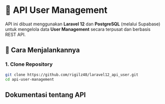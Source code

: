 # 🧩 API User Management

API ini dibuat menggunakan **Laravel 12** dan **PostgreSQL** (melalui Supabase) untuk mengelola data **User Management** secara terpusat dan berbasis REST API.

## 🚀 Cara Menjalankannya

### 1. Clone Repository

```bash
git clone https://github.com/rigilz48/laravel12_api_user.git
cd api-user-management

```

## Dokumentasi tentang API

